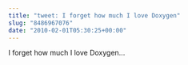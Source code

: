 ```yaml
---
title: "tweet: I forget how much I love Doxygen"
slug: "8486967076"
date: "2010-02-01T05:30:25+00:00"
---
```

I forget how much I love Doxygen...